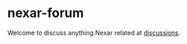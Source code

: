 # nexar-forum

Welcome to discuss anything Nexar related at [discussions](https://github.com/NexarDeveloper/nexar-forum/discussions).
